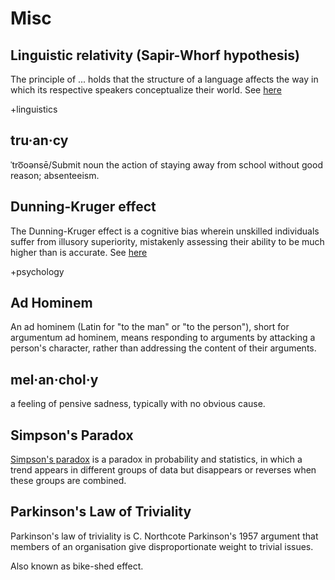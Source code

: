 Misc
====

Linguistic relativity (Sapir-Whorf hypothesis)
----------------------------------------------

The principle of ... holds that the structure of a language affects the way in which its respective speakers conceptualize their world. See [here](http://en.wikipedia.org/wiki/Linguistic_relativity)

+linguistics

tru·an·cy
---------

ˈtro͞oənsē/Submit
noun
the action of staying away from school without good reason; absenteeism.

Dunning-Kruger effect
---------------------

The Dunning-Kruger effect is a cognitive bias wherein unskilled individuals suffer from illusory superiority, mistakenly assessing their ability to be much higher than is accurate. See [here](http://en.wikipedia.org/wiki/Dunning%E2%80%93Kruger_effect)

+psychology

Ad Hominem
----------

An ad hominem (Latin for "to the man" or "to the person"), short for argumentum ad hominem, means responding to arguments by attacking a person's character, rather than addressing the content of their arguments.

mel·an·chol·y
-------------

a feeling of pensive sadness, typically with no obvious cause.

Simpson's Paradox
-----------------

[Simpson's paradox](https://en.wikipedia.org/wiki/Simpson%27s_paradox) is a paradox in probability and statistics, in which a trend appears in different groups of data but disappears or reverses when these groups are combined.

Parkinson's Law of Triviality
-----------------------------
Parkinson's law of triviality is C. Northcote Parkinson's 1957 argument that members of an organisation give disproportionate weight to trivial issues.

Also known as bike-shed effect.
